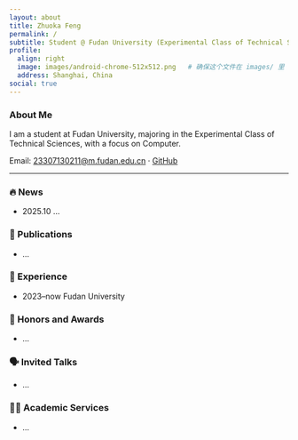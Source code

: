 ```yaml
---
layout: about
title: Zhuoka Feng
permalink: /
subtitle: Student @ Fudan University (Experimental Class of Technical Sciences, CS focus)
profile:
  align: right
  image: images/android-chrome-512x512.png   # 确保这个文件在 images/ 里
  address: Shanghai, China
social: true
---
```


### About Me
I am a student at Fudan University, majoring in the Experimental Class of Technical Sciences, with a focus on Computer.

Email: 23307130211@m.fudan.edu.cn · [GitHub](https://github.com/ArkaZhuo)

---

### 🔥 News
- 2025.10 …

### 📝 Publications
- …

### 💼 Experience
- 2023–now Fudan University 

### 🏅 Honors and Awards
- …

### 🗣 Invited Talks
- …

### 🧑‍⚖️ Academic Services
- …
